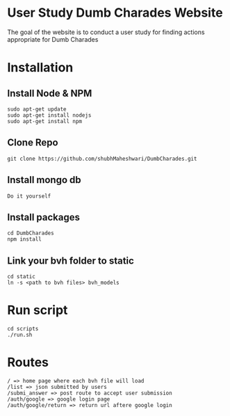 # User Study Dumb Charades Website

The goal of the website is to conduct a user study for finding actions appropriate for Dumb Charades

# Installation 
## Install Node & NPM
```
sudo apt-get update
sudo apt-get install nodejs
sudo apt-get install npm
```

## Clone Repo 
```
git clone https://github.com/shubhMaheshwari/DumbCharades.git
```

## Install mongo db
    Do it yourself

## Install packages
```
cd DumbCharades
npm install 
```

## Link your bvh folder to static 
```
cd static 
ln -s <path to bvh files> bvh_models
```

# Run script
```
cd scripts
./run.sh 
```

# Routes 
```
/ => home page where each bvh file will load
/list => json submitted by users
/submi_answer => post route to accept user submission
/auth/google => google login page
/auth/google/return => return url aftere google login 
```